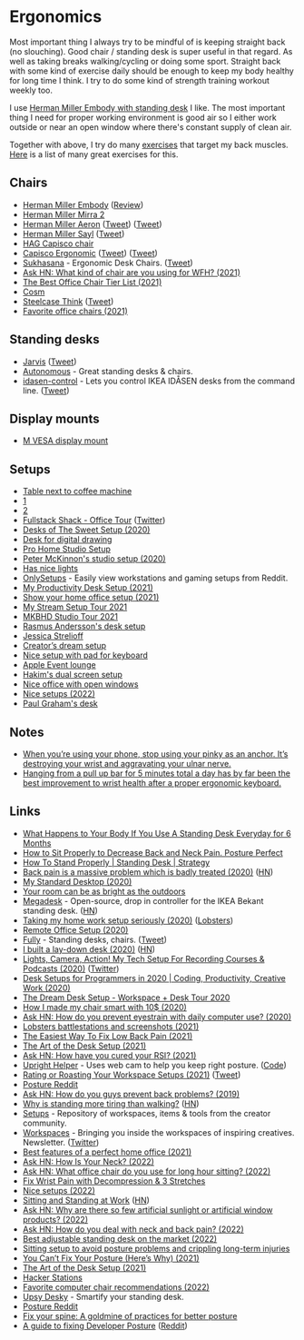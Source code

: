 # Ergonomics

Most important thing I always try to be mindful of is keeping straight back (no slouching). Good chair / standing desk is super useful in that regard. As well as taking breaks walking/cycling or doing some sport. Straight back with some kind of exercise daily should be enough to keep my body healthy for long time I think. I try to do some kind of strength training workout weekly too.

I use [Herman Miller Embody with standing desk](https://esgaming.hermanmiller.com/collections/all/products/silla-para-videojuegos-embody-herman-miller-y-logitech-g-negro) I like. The most important thing I need for proper working environment is good air so I either work outside or near an open window where there's constant supply of clean air.

Together with above, I try do many [exercises](../fitness/exercises.md) that target my back muscles. [Here](https://www.reddit.com/r/Posture/comments/t7guck/fix_your_spine_a_goldmine_of_practices_for_better/) is a list of many great exercises for this.

## Chairs

- [Herman Miller Embody](https://store.hermanmiller.com/gaming-chairs/embody-gaming-chair/2517590.html) ([Review](https://www.youtube.com/watch?v=y9kSNdxA8y8))
- [Herman Miller Mirra 2](https://www.hermanmiller.com/en_eur/products/seating/office-chairs/mirra-2-chairs/)
- [Herman Miller Aeron](https://www.hermanmiller.com/en_eur/products/seating/office-chairs/aeron-chairs/) ([Tweet](https://twitter.com/ow/status/1463234007295004680)) ([Tweet](https://twitter.com/thekitze/status/1519627519158276097))
- [Herman Miller Sayl](https://www.hermanmiller.com/en_eur/products/seating/office-chairs/sayl-chairs/) ([Tweet](https://twitter.com/AndrewProjDent/status/1452986311141363719))
- [HAG Capisco chair](https://twitter.com/rsms/status/1521765828303245313)
- [Capisco Ergonomic](https://www.fully.com/hag-capisco-chair.html) ([Tweet](https://twitter.com/rafahari/status/1317042132205641733)) ([Tweet](https://twitter.com/rsms/status/1521765828303245313))
- [Sukhasana](https://sukhasana.com/) - Ergonomic Desk Chairs. ([Tweet](https://twitter.com/malwareunicorn/status/1317246340984795136))
- [Ask HN: What kind of chair are you using for WFH? (2021)](https://news.ycombinator.com/item?id=27265275)
- [The Best Office Chair Tier List (2021)](https://www.youtube.com/watch?v=zpIPhAGHSV4)
- [Cosm](https://twitter.com/UltraLinx/status/1435985680207843336)
- [Steelcase Think](https://www.steelcase.com/products/office-chairs/think/) ([Tweet](https://twitter.com/stroughtonsmith/status/1451604715817603076))
- [Favorite office chairs (2021)](https://twitter.com/mjackson/status/1453815791707582485)

## Standing desks

- [Jarvis](https://www.fully.eu/products/jarvis-adjustable-standing-desk-bamboo) ([Tweet](https://twitter.com/twostraws/status/1308335047896956928))
- [Autonomous](https://www.autonomous.ai/) - Great standing desks & chairs.
- [idasen-control](https://github.com/mitsuhiko/idasen-control) - Lets you control IKEA IDÅSEN desks from the command line. ([Tweet](https://twitter.com/mitsuhiko/status/1264548621606965248))

## Display mounts

- [M VESA display mount](https://products.multibrackets.com/en/desktop-display-mounts/vesa-gas-lift-arm/m-vesa-gas-lift-arm-single-silver)

## Setups

- [Table next to coffee machine](https://twitter.com/fatih/status/1538494449143140353)
- [1](https://twitter.com/kieranmch/status/1240407709658361859)
- [2](https://twitter.com/MengTo/status/1240743981325189121)
- [Fullstack Shack - Office Tour](https://www.youtube.com/watch?v=HPOq3QJz_7s) ([Twitter](https://twitter.com/wesbos/status/1243528348032172033))
- [Desks of The Sweet Setup (2020)](https://thesweetsetup.com/the-desks-of-the-sweet-setup/)
- [Desk for digital drawing](https://twitter.com/K_Kanehira/status/1266173850716237824)
- [Pro Home Studio Setup](http://mds.is/recording/)
- [Peter McKinnon's studio setup (2020)](https://www.youtube.com/watch?v=n8R3HtazP9M)
- [Has nice lights](https://twitter.com/robhawkes/status/1317457111241162758)
- [OnlySetups](https://onlysetups.vercel.app/) - Easily view workstations and gaming setups from Reddit.
- [My Productivity Desk Setup (2021)](https://www.youtube.com/watch?v=5791L8VEHZw)
- [Show your home office setup (2021)](https://twitter.com/nikitonsky/status/1387052880465522693)
- [My Stream Setup Tour 2021](https://www.youtube.com/watch?v=3Zd9c-cZ5eE)
- [MKBHD Studio Tour 2021](https://www.youtube.com/watch?v=pkuxIy3kFZM)
- [Rasmus Andersson's desk setup](https://twitter.com/rsms/status/1435003133260795904)
- [Jessica Strelioff](https://www.workspaces.xyz/p/095-jessica-strelioff?)
- [Creator’s dream setup](https://twitter.com/MengTo/status/1453121908204003335)
- [Nice setup with pad for keyboard](https://twitter.com/lukeredpath/status/1453723374862045186)
- [Apple Event lounge](https://twitter.com/jamesjgill/status/1450146286833913860)
- [Hakim's dual screen setup](https://twitter.com/hakimel/status/1466016817730633734)
- [Nice office with open windows](https://twitter.com/zander_supafast/status/1516417998868860932)
- [Nice setups (2022)](https://twitter.com/UltraLinx/status/1582376467513892866)
- [Paul Graham's desk](https://twitter.com/paulg/status/1602717511274958850)

## Notes

- [When you’re using your phone, stop using your pinky as an anchor. It’s destroying your wrist and aggravating your ulnar nerve.](https://twitter.com/MrsBundrige/status/1450103066250911745)
- [Hanging from a pull up bar for 5 minutes total a day has by far been the best improvement to wrist health after a proper ergonomic keyboard.](https://twitter.com/ThePrimeagen/status/1596914331362660353)

## Links

- [What Happens to Your Body If You Use A Standing Desk Everyday for 6 Months](https://www.youtube.com/watch?v=zvaPuT_1qYQ)
- [How to Sit Properly to Decrease Back and Neck Pain. Posture Perfect](https://www.youtube.com/watch?v=kx0c6JGTrUQ)
- [How To Stand Properly | Standing Desk | Strategy](https://www.youtube.com/watch?v=kNFsdGsaB2s)
- [Back pain is a massive problem which is badly treated (2020)](https://www.economist.com/briefing/2020/01/18/back-pain-is-a-massive-problem-which-is-badly-treated) ([HN](https://news.ycombinator.com/item?id=22067972))
- [My Standard Desktop (2020)](https://lucumr.pocoo.org/2020/5/24/my-standard-desktop/)
- [Your room can be as bright as the outdoors](https://www.benkuhn.net/lux/)
- [Megadesk](https://www.tindie.com/products/gcormier/megadesk/) - Open-source, drop in controller for the IKEA Bekant standing desk. ([HN](https://news.ycombinator.com/item?id=23676346))
- [Taking my home work setup seriously (2020)](https://ahelwer.ca/post/2020-08-09-home-ergonomics/) ([Lobsters](https://lobste.rs/s/fvnhyd/taking_my_home_work_setup_seriously))
- [Remote Office Setup (2020)](https://juanitofatas.com/remote-setup)
- [Fully](https://www.fully.com/) - Standing desks, chairs. ([Tweet](https://twitter.com/aaroniker_me/status/1301261705520050176))
- [I built a lay-down desk (2020)](https://blog.luap.info/drafts/i-built-a-lay-down-desk.html) ([HN](https://news.ycombinator.com/item?id=24687458))
- [Lights, Camera, Action! My Tech Setup For Recording Courses & Podcasts (2020)](https://compiled.blog/blog/my-tech-setup) ([Twitter](https://twitter.com/EmmaBostian/status/1312346692893773825))
- [Desk Setups for Programmers in 2020 | Coding, Productivity, Creative Work (2020)](https://www.youtube.com/watch?v=dCmGBOgSjtg)
- [The Dream Desk Setup - Workspace + Desk Tour 2020](https://www.youtube.com/watch?v=aRgqQe-8zYk)
- [How I made my chair smart with 10$ (2020)](https://thewindev.net/how-i-made-my-chair-smart-with-10dollar)
- [Ask HN: How do you prevent eyestrain with daily computer use? (2020)](https://news.ycombinator.com/item?id=25408587)
- [Lobsters battlestations and screenshots (2021)](https://lobste.rs/s/jsd8qv/lobsters_battlestations_screenshots)
- [The Easiest Way To Fix Low Back Pain (2021)](https://www.youtube.com/watch?v=BqL-_eOiOKw)
- [The Art of the Desk Setup (2021)](https://www.arun.is/blog/desk-setup/)
- [Ask HN: How have you cured your RSI? (2021)](https://news.ycombinator.com/item?id=26651156)
- [Upright Helper](https://aaryanporwal.github.io/uprighthelper/) - Uses web cam to help you keep right posture. ([Code](https://github.com/aaryanporwal/uprighthelper))
- [Rating or Roasting Your Workspace Setups (2021)](https://www.youtube.com/watch?v=dUO46Cj6ZAQ) ([Tweet](https://twitter.com/UltraLinx/status/1389872897477517312))
- [Posture Reddit](https://www.reddit.com/r/Posture/)
- [Ask HN: How do you guys prevent back problems? (2019)](https://news.ycombinator.com/item?id=19824656)
- [Why is standing more tiring than walking?](https://www.bbc.co.uk/programmes/w3ct1pqm) ([HN](https://news.ycombinator.com/item?id=27824885))
- [Setups](https://setups.co/) - Repository of workspaces, items & tools from the creator community.
- [Workspaces](https://www.workspaces.xyz/) - Bringing you inside the workspaces of inspiring creatives. Newsletter. ([Twitter](https://twitter.com/workspacesxyz))
- [Best features of a perfect home office (2021)](https://twitter.com/patrick_oshag/status/1454421428632231939)
- [Ask HN: How Is Your Neck? (2022)](https://news.ycombinator.com/item?id=30403555)
- [Ask HN: What office chair do you use for long hour sitting? (2022)](https://news.ycombinator.com/item?id=30955797)
- [Fix Wrist Pain with Decompression & 3 Stretches](https://www.youtube.com/watch?v=OLV03UgOLRE)
- [Nice setups (2022)](https://twitter.com/UltraLinx/status/1521861248182276098)
- [Sitting and Standing at Work](http://ergo.human.cornell.edu/CUESitStand.html) ([HN](https://news.ycombinator.com/item?id=32130626))
- [Ask HN: Why are there so few artificial sunlight or artificial window products? (2022)](https://news.ycombinator.com/item?id=32220349)
- [Ask HN: How do you deal with neck and back pain? (2022)](https://news.ycombinator.com/item?id=32328633)
- [Best adjustable standing desk on the market (2022)](https://twitter.com/jamesm/status/1574378764959879168)
- [Sitting setup to avoid posture problems and crippling long-term injuries](https://twitter.com/ItsKieranDrew/status/1576190456689577984)
- [You Can’t Fix Your Posture (Here’s Why) (2021)](https://www.youtube.com/watch?v=yUSyMqDUkv8)
- [The Art of the Desk Setup (2021)](https://arun.is/blog/desk-setup/)
- [Hacker Stations](https://hackerstations.com/)
- [Favorite computer chair recommendations (2022)](https://twitter.com/jamesm/status/1591892465036185600)
- [Upsy Desky](https://github.com/tjhorner/upsy-desky) - Smartify your standing desk.
- [Posture Reddit](https://www.reddit.com/r/Posture/)
- [Fix your spine: A goldmine of practices for better posture](https://www.reddit.com/r/Posture/comments/t7guck/fix_your_spine_a_goldmine_of_practices_for_better/)
- [A guide to fixing Developer Posture](https://gaylelaakmann.substack.com/p/a-guide-to-fixing-computer-guy-posture) ([Reddit](https://www.reddit.com/r/programming/comments/1045o8l/a_guide_to_fixing_developer_posture/))
